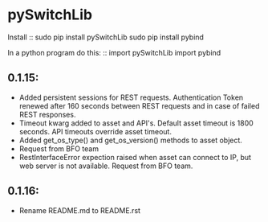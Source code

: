 # pySwitchLib


Install
::
    sudo pip install pySwitchLib
    sudo pip install pybind


In a python program do this:
::
    import pySwitchLib
    import pybind


## 0.1.15:
* Added persistent sessions for REST requests. Authentication Token renewed after 160 seconds between REST requests and in case of failed REST responses.
* Timeout kwarg added to asset and API's. Default asset timeout is 1800 seconds. API timeouts override asset timeout.
* Added get_os_type() and get_os_version() methods to asset object. 
* Request from BFO team
* RestInterfaceError expection raised when asset can connect to IP, but web server is not available. Request from BFO team.

## 0.1.16:
* Rename README.md to README.rst
